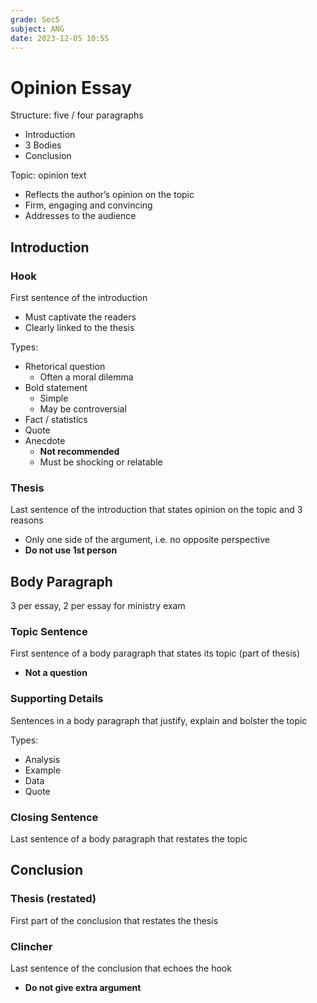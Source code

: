 ```yaml
---
grade: Sec5
subject: ANG
date: 2023-12-05 10:55
---
```


# Opinion Essay

Structure: five / four paragraphs

- Introduction
- 3 Bodies
- Conclusion

Topic: opinion text

- Reflects the author’s opinion on the topic
- Firm, engaging and convincing
- Addresses to the audience

## Introduction

### Hook

First sentence of the introduction

- Must captivate the readers
- Clearly linked to the thesis

Types:

- Rhetorical question
	- Often a moral dilemma
- Bold statement
	- Simple
	- May be controversial
- Fact / statistics
- Quote
- Anecdote 
	- **Not recommended**
	- Must be shocking or relatable

### Thesis

Last sentence of the introduction that states opinion on the topic and 3 reasons

- Only one side of the argument, i.e. no opposite perspective
- **Do not use 1st person**

## Body Paragraph

3 per essay, 2 per essay for ministry exam

### Topic Sentence

First sentence of a body paragraph that states its topic (part of thesis)

- **Not a question**

### Supporting Details

Sentences in a body paragraph that justify, explain and bolster the topic

Types:

- Analysis
- Example
- Data
- Quote

### Closing Sentence

Last sentence of a body paragraph that restates the topic

## Conclusion

### Thesis (restated)

First part of the conclusion that restates the thesis

### Clincher

Last sentence of the conclusion that echoes the hook

- **Do not give extra argument**